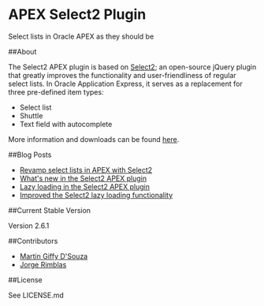 APEX Select2 Plugin
===================

Select lists in Oracle APEX as they should be

##About

The Select2 APEX plugin is based on [Select2](http://ivaynberg.github.io/select2/index.html);
an open-source jQuery plugin that greatly improves the functionality and user-friendliness of regular select lists.
In Oracle Application Express, it serves as a replacement for three pre-defined item types:

* Select list
* Shuttle
* Text field with autocomplete

More information and downloads can be found [here](http://apex.oracle.com/pls/apex/f?p=64237:20).

##Blog Posts
* [Revamp select lists in APEX with Select2](https://apexplained.wordpress.com/2013/08/31/revamp-select-lists-in-apex-with-select2/)
* [What's new in the Select2 APEX plugin](https://apexplained.wordpress.com/2013/10/30/whats-new-in-the-select2-apex-plugin/)
* [Lazy loading in the Select2 APEX plugin](https://apexplained.wordpress.com/2015/01/03/lazy-loading-in-the-select2-apex-plugin/)
* [Improved the Select2 lazy loading functionality](https://apexplained.wordpress.com/2015/01/12/improved-the-select2-lazy-loading-functionality/)

##Current Stable Version

Version 2.6.1

##Contributors
* [Martin Giffy D'Souza](https://github.com/martindsouza)
* [Jorge Rimblas](https://github.com/rimblas)

##License

See LICENSE.md